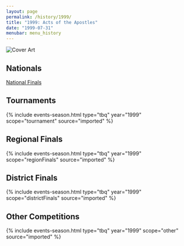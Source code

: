 ```yaml
---
layout: page
permalink: /history/1999/
title: "1999: Acts of the Apostles"
date: "1999-07-31"
menubar: menu_history
---
```


<img src="{% link assets/scripture-portions/1999.jpg %}" alt="Cover Art" style="max-height:400px" />

## Nationals
<a href="{% link _pages/history/1999/nationals.md %}" class="button is-primary">National Finals</a>

## Tournaments

{% include events-season.html type="tbq" year="1999" scope="tournament" source="imported" %}

## Regional Finals

{% include events-season.html type="tbq" year="1999" scope="regionFinals" source="imported" %}

## District Finals

{% include events-season.html type="tbq" year="1999" scope="districtFinals" source="imported" %}

## Other Competitions

{% include events-season.html type="tbq" year="1999" scope="other" source="imported" %}
